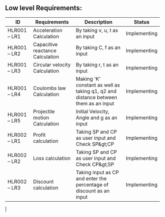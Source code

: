 

##  Low level Requirements:

| ID | Requirements | Description | Status |
| --- | --- | --- | --- |
| HLR001 – LR1 | Acceleration Calculation | By taking v, u, t as an input | Implementing |
| HLR001 – LR2 | Capacitive reactance Calculation | By taking C, f as an input | Implementing |
| HLR001 – LR3 | Circular velocity Calculation | By taking r, t as an input | Implementing |
| HLR001 – LR4 | Coulombs law Calculation | Making &#39;K&#39; constant as well as taking q1, q2 and distance between them as an input | Implementing |
| HLR001 – LR5 | Projectile motion Calculation | Initial Velocity, Angle and g as an input | Implementing |
| HLR002 – LR1 | Profit calculation | Taking SP and CP as user input and Check SP\&gt;CP | Implementing |
| HLR002 – LR2 | Loss calculation | Taking SP and CP as user input and Check CP\&gt;SP | Implementing |
| HLR002 – LR3 | Discount calculation | Taking input as CP and enter the percentage of discount as an input | Implementing

 |